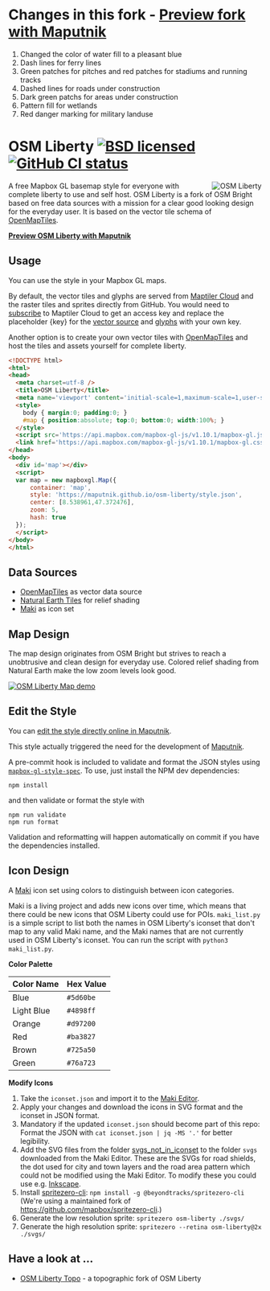 # Changes in this fork - **[Preview fork with Maputnik](https://maputnik.github.io/editor/?style=https://raw.githubusercontent.com/lokkelvin2/osm-liberty/custom/style.json)**
1. Changed the color of water fill to a pleasant blue
2. Dash lines for ferry lines
3. Green patches for pitches and red patches for stadiums and running tracks
4. Dashed lines for roads under construction
5. Dark green patchs for areas under construction
6. Pattern fill for wetlands
7. Red danger marking for military landuse
# OSM Liberty [![BSD licensed](https://img.shields.io/badge/license-BSD-blue.svg)](https://github.com/maputnik/osm-liberty/blob/gh-pages/LICENSE.md) [![GitHub CI status](https://github.com/maputnik/osm-liberty/workflows/CI/badge.svg)](https://github.com/maputnik/osm-liberty/actions?query=workflow%3ACI)

<img align="right" alt="OSM Liberty" src="logo.png" />

A free Mapbox GL basemap style for everyone with complete liberty to use and self host. OSM Liberty is a fork of OSM Bright based on free data sources with a mission for a clear good looking design for the everyday user. It is based on the vector tile schema of [OpenMapTiles](https://github.com/openmaptiles/openmaptiles).

**[Preview OSM Liberty with Maputnik](https://maputnik.github.io/editor/?style=https://maputnik.github.io/osm-liberty/style.json)**

## Usage

You can use the style in your Mapbox GL maps.

By default, the vector tiles and glyphs are served from [Maptiler Cloud](https://www.maptiler.com/cloud/) and the raster tiles and sprites directly from GitHub.
You would need to [subscribe](https://www.maptiler.com/cloud/plans) to Maptiler Cloud to get an access key and replace the placeholder {key} for the [vector source](https://github.com/maputnik/osm-liberty/blob/gh-pages/style.json#L11) and [glyphs](https://github.com/maputnik/osm-liberty/blob/gh-pages/style.json#L23) with your own key.


Another option is to create your own vector tiles with [OpenMapTiles](https://github.com/openmaptiles/openmaptiles) and host the tiles and assets yourself for complete liberty.

```html
<!DOCTYPE html>
<html>
<head>
  <meta charset=utf-8 />
  <title>OSM Liberty</title>
  <meta name='viewport' content='initial-scale=1,maximum-scale=1,user-scalable=no' />
  <style>
    body { margin:0; padding:0; }
    #map { position:absolute; top:0; bottom:0; width:100%; }
  </style>
  <script src='https://api.mapbox.com/mapbox-gl-js/v1.10.1/mapbox-gl.js'></script>
  <link href='https://api.mapbox.com/mapbox-gl-js/v1.10.1/mapbox-gl.css' rel='stylesheet' />
</head>
<body>
  <div id='map'></div>
  <script>
  var map = new mapboxgl.Map({
      container: 'map',
      style: 'https://maputnik.github.io/osm-liberty/style.json',
      center: [8.538961,47.372476],
      zoom: 5,
      hash: true
  });
  </script>
</body>
</html>
```

## Data Sources

- [OpenMapTiles](http://openmaptiles.org/) as vector data source
- [Natural Earth Tiles](https://klokantech.github.io/naturalearthtiles/) for relief shading
- [Maki](https://www.mapbox.com/maki-icons/) as icon set

## Map Design

The map design originates from OSM Bright but strives to reach a unobtrusive and clean design for everyday use.
Colored relief shading from Natural Earth make the low zoom levels look good.

[![OSM Liberty Map demo](demo/zoom.gif)](https://maputnik.github.io/osm-liberty/)

## Edit the Style

You can [edit the style directly online in Maputnik](https://maputnik.github.io/editor?style=https://maputnik.github.io/osm-liberty/style.json).

This style actually triggered the need for the development of [Maputnik](https://github.com/maputnik/editor/).

A pre-commit hook is included to validate and format the JSON styles using
[`mapbox-gl-style-spec`](https://www.npmjs.com/package/@mapbox/mapbox-gl-style-spec).
To use, just install the NPM dev dependencies:
```
npm install
```
and then validate or format the style with
```
npm run validate
npm run format
```

Validation and reformatting will happen automatically on commit if you have the
dependencies installed.

## Icon Design

A [Maki](https://github.com/mapbox/maki) icon set using colors to distinguish between icon categories.

Maki is a living project and adds new icons over time, which means that there
could be new icons that OSM Liberty could use for POIs. `maki_list.py` is a
simple script to list both the names in OSM Liberty's iconset that don't map to
any valid Maki name, and the Maki names that are not currently used in OSM
Liberty's iconset. You can run the script with `python3 maki_list.py`.

**Color Palette**

Color Name   | Hex Value
-------------|----------
Blue         | `#5d60be`
Light Blue   | `#4898ff`
Orange       | `#d97200`
Red          | `#ba3827`
Brown        | `#725a50`
Green        | `#76a723`

**Modify Icons**

1. Take the `iconset.json` and import it to the [Maki Editor](https://www.mapbox.com/maki-icons/editor/).
2. Apply your changes and download the icons in SVG format and the iconset in JSON format.
3. Mandatory if the updated `iconset.json` should become part of this repo: Format the JSON with `cat iconset.json | jq -MS '.'` for better legibility.
4. Add the SVG files from the folder [svgs_not_in_iconset](https://github.com/maputnik/osm-liberty/tree/gh-pages/svgs/svgs_not_in_iconset) to the folder `svgs` downloaded from the Maki Editor.
These are the SVGs for road shields, the dot used for city and town layers and the road area pattern which could not be modified using the Maki Editor. To modify these you could use e.g. [Inkscape](https://inkscape.org).
5. Install [spritezero-cli](https://gitlab.com/beyondtracks/spritezero-cli): `npm install -g @beyondtracks/spritezero-cli` (We're using a maintained fork of https://github.com/mapbox/spritezero-cli.)
6. Generate the low resolution sprite: `spritezero osm-liberty ./svgs/`
7. Generate the high resolution sprite: `spritezero --retina osm-liberty@2x ./svgs/`

## Have a look at ...

- [OSM Liberty Topo](https://github.com/nst-guide/osm-liberty-topo) - a topographic fork of OSM Liberty
